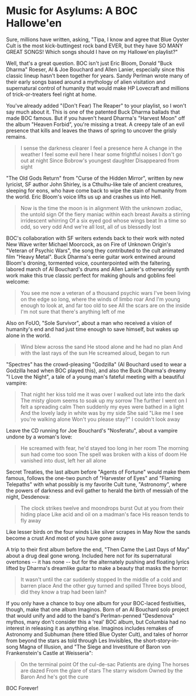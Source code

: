 # Music for Asylums: A BOC Hallowe'en

Sure, millions have written, asking, "Tipa, I know and agree that Blue Oyster Cult is the most kick-buttingest rock band EVER, but they have SO MANY GREAT SONGS! Which songs should I have on my Hallowe'en playlist?"

Well, that's a great question. BOC isn't just Eric Bloom, Donald "Buck Dharma" Roeser, Al & Joe Bouchard and Allen Lanier, especially since this classic lineup hasn't been together for years. Sandy Perlman wrote many of their early songs based around a mythology of alien visitation and supernatural control of humanity that would make HP Lovecraft and millions of trick-or-treaters feel right at home.

You've already added "(Don't Fear) The Reaper" to your playlist, so I won't say much about it. This is one of the patented Buck Dharma ballads that made BOC famous. But if you haven't heard Dharma's "Harvest Moon" off the album "Heaven Forbid", you're missing a treat. A creepy tale of an evil presence that kills and leaves the thaws of spring to uncover the grisly remains.

>  I sense the darkness clearer
I feel a presence here
A change in the weather
I feel some evil here
I hear some frightful noises
I don't go out at night
Since Bobrow's youngest daughter
Disappeared from sight


"The Old Gods Return" from "Curse of the Hidden Mirror", written by new lyricist, SF author John Shirley, is a Cthulhu-like tale of ancient creatures, sleeping for eons, who have come back to wipe the stain of humanity from the world. Eric Bloom's voice lifts us up and crashes us into Hell.

>  Now is the time the moon is in alignment
With the unknown zodiac, the untold sign
Of the fiery maniac within each breast
Awaits a stirring irridescent whirring
Of a six eyed god whose wings beat
In a time so odd, so very odd
And we're all lost, all of us blessedly lost


BOC's collaboration with SF writers extends back to their work with noted New Wave writer Michael Moorcock, as on Fire of Unknown Origin's "Veteran of Psychic Wars", the song they contributed to the cult animated film "Heavy Metal". Buck Dharma's eerie guitar work entwined around Bloom's droning, tormented voice, counterpointed with the faltering, labored march of Al Bouchard's drums and Allen Lanier's otherworldy synth work make this true classic perfect for making ghouls and goblins feel welcome:

>  You see me now a veteran of a thousand psychic wars
I've been living on the edge so long, where the winds of limbo roar
And I'm young enough to look at, and far too old to see
All the scars are on the inside
I'm not sure that there's anything left of me


Also on FoUO, "Sole Survivor", about a man who received a vision of humanity's end and had just time enough to save himself, but wakes up alone in the world.

>  Wind blew across the sand
He stood alone and he had no plan
And with the last rays of the sun
He screamed aloud, began to run



"Spectres" has the crowd-pleasing "Godzilla" (Al Bouchard used to wear a Godzilla head when BOC played this), and also the Buck Dharma's dreamy "I Love the Night", a tale of a young man's fateful meeting with a beautiful vampire:

>  That night her kiss told me it was over
I walked out late into the dark
The misty gloom seems to soak up my sorrow
The further I went on I felt a spreading calm
Then suddenly my eyes were bathed in a light
And the lovely lady in white was by my side
She said "Like me I see you're walking alone
Won't you please stay?" I couldn't look away


Leave the CD running for Joe Bouchard's "Nosferatu", about a vampire undone by a woman's love:

>  He screamed with fear, he'd stayed too long in her room
The morning sun had come too soon
The spell was broken with a kiss of doom
He vanished into dust, left her all alone


Secret Treaties, the last album before "Agents of Fortune" would make them famous, follows the one-two punch of "Harvester of Eyes" and "Flaming Telepaths" with what possibly is my favorite Cult tune, "Astronomy", where the powers of darkness and evil gather to herald the birth of messiah of the night, Desdenova:

>  The clock strikes twelve and moondrops burst
Out at you from their hiding place
Like acid and oil on a madman's face
His reason tends to fly away

Like lesser birds on the four winds
Like silver scrapes in May
Now the sands become a crust
And most of you have gone away


A trip to their first album before the end, "Then Came the Last Days of May" about a drug deal gone wrong. Included here not for its supernatural overtones -- it has none -- but for the alternately pushing and floating lyrics lifted by Dharma's dreamlike guitar to make a beauty that masks the horror:

>  It wasn't until the car suddenly stopped
In the middle of a cold and barren place
And the other guy turned and spilled
Three boys blood, did they know a trap had been lain?


If you only have a chance to buy one album for your BOC-laced festivities, though, make that one album Imaginos. Born of an Al Bouchard solo project that would unify and add to the band's Perlman-penned "Desdenova" mythos, many don't consider this a 'real' BOC album, but Columbia had no interest in releasing it as anything else. Imaginos includes remakes of Astronomy and Subhuman (here titled Blue Oyster Cult), and tales of horror from beyond the stars as told through Les Invisibles, the short-story-in-song Magna of Illusion, and "The Siege and Investiture of Baron von Frankenstein's Castle at Weisseria":

>  On the terminal point
Of the cul-de-sac
Patients are dying
The horses are dazed
From the glare of stars
The starry wisdom
Owned by the Baron
And he's got the cure


BOC Forever!
